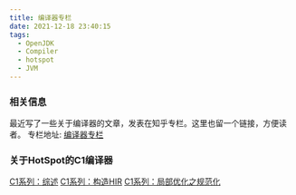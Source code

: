 ```yaml
---
title: 编译器专栏
date: 2021-12-18 23:40:15
tags:
  - OpenJDK
  - Compiler
  - hotspot
  - JVM
---
```


### 相关信息
最近写了一些关于编译器的文章，发表在知乎专栏。这里也留一个链接，方便读者。
专栏地址: [编译器专栏](https://www.zhihu.com/column/c_1339958928961069057)


### 关于HotSpot的C1编译器
[C1系列：综述](https://zhuanlan.zhihu.com/p/445389863)
[C1系列：构造HIR](https://zhuanlan.zhihu.com/p/445406054)
[C1系列：局部优化之规范化](https://zhuanlan.zhihu.com/p/445406151)

